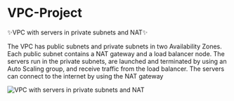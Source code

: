 # VPC-Project
✨VPC with servers in private subnets and NAT✨

The VPC has public subnets and private subnets in two Availability Zones. Each public subnet contains a NAT gateway and a load balancer node. The servers run in the private subnets, are launched and terminated by using an Auto Scaling group, and receive traffic from the load balancer. The servers can connect to the internet by using the NAT gateway


![VPC with servers in private subnets and NAT](https://github.com/user-attachments/assets/34157dc0-8e5d-4e43-a45f-bf3cf9c26173)

